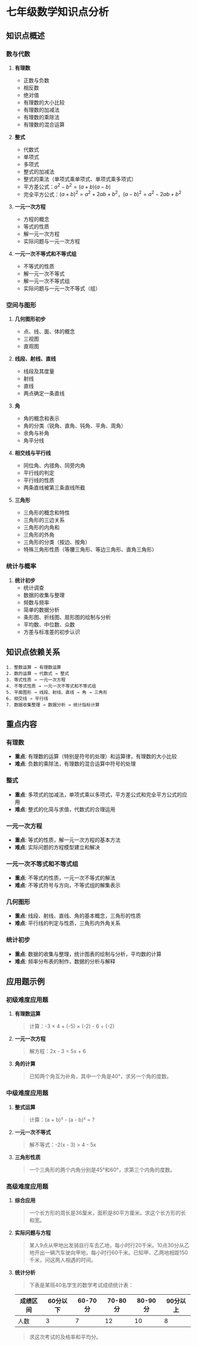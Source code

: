 # 七年级数学知识点分析

## 知识点概述

### 数与代数
1. **有理数**
   - 正数与负数
   - 相反数
   - 绝对值
   - 有理数的大小比较
   - 有理数的加减法
   - 有理数的乘除法
   - 有理数的混合运算

2. **整式**
   - 代数式
   - 单项式
   - 多项式
   - 整式的加减法
   - 整式的乘法（单项式乘单项式、单项式乘多项式）
   - 平方差公式：$a^2-b^2=(a+b)(a-b)$
   - 完全平方公式：$(a+b)^2=a^2+2ab+b^2$，$(a-b)^2=a^2-2ab+b^2$

3. **一元一次方程**
   - 方程的概念
   - 等式的性质
   - 解一元一次方程
   - 实际问题与一元一次方程

4. **一元一次不等式和不等式组**
   - 不等式的性质
   - 解一元一次不等式
   - 解一元一次不等式组
   - 实际问题与一元一次不等式（组）

### 空间与图形
1. **几何图形初步**
   - 点、线、面、体的概念
   - 三视图
   - 直观图

2. **线段、射线、直线**
   - 线段及其度量
   - 射线
   - 直线
   - 两点确定一条直线

3. **角**
   - 角的概念和表示
   - 角的分类（锐角、直角、钝角、平角、周角）
   - 余角与补角
   - 角平分线

4. **相交线与平行线**
   - 同位角、内错角、同旁内角
   - 平行线的判定
   - 平行线的性质
   - 两条直线被第三条直线所截

5. **三角形**
   - 三角形的概念和特性
   - 三角形的三边关系
   - 三角形的内角和
   - 三角形的外角
   - 三角形的分类（按边、按角）
   - 特殊三角形性质（等腰三角形、等边三角形、直角三角形）

### 统计与概率
1. **统计初步**
   - 统计调查
   - 数据的收集与整理
   - 频数与频率
   - 简单的数据分析
   - 条形图、折线图、扇形图的绘制与分析
   - 平均数、中位数、众数
   - 方差与标准差的初步认识

## 知识点依赖关系

```
1. 整数运算 → 有理数运算
2. 数的运算 → 代数式 → 整式
3. 等式性质 → 一元一次方程
4. 不等式性质 → 一元一次不等式和不等式组
5. 平面图形 → 线段、射线、直线 → 角 → 三角形
6. 相交线 → 平行线
7. 数据收集整理 → 数据分析 → 统计指标计算
```

## 重点内容

### 有理数
- **重点**: 有理数的运算（特别是符号的处理）和运算律，有理数的大小比较
- **难点**: 负数的乘除法，有理数的混合运算中符号的处理

### 整式
- **重点**: 多项式的加减法，单项式乘以多项式，平方差公式和完全平方公式的应用
- **难点**: 整式的化简与求值，代数式的合理运用

### 一元一次方程
- **重点**: 等式的性质，解一元一次方程的基本方法
- **难点**: 实际问题的方程模型建立和解决

### 一元一次不等式和不等式组
- **重点**: 不等式的性质，一元一次不等式的解法
- **难点**: 不等式符号与方向，不等式组的解集表示

### 几何图形
- **重点**: 线段、射线、直线、角的基本概念，三角形的性质
- **难点**: 平行线的判定与性质，三角形内外角关系

### 统计初步
- **重点**: 数据的收集与整理，统计图表的绘制与分析，平均数的计算
- **难点**: 频率分布表的制作，数据的分析与解释

## 应用题示例

### 初级难度应用题

1. **有理数运算**
   > 计算：-3 × 4 + (-5) × (-2) - 6 ÷ (-2)

2. **一元一次方程**
   > 解方程：2x - 3 = 5x + 6

3. **角的计算**
   > 已知两个角互为补角，其中一个角是40°，求另一个角的度数。

### 中级难度应用题

1. **整式运算**
   > 计算：(a + b)² - (a - b)² = ?

2. **一元一次不等式**
   > 解不等式：-2(x - 3) > 4 - 5x

3. **三角形性质**
   > 一个三角形的两个内角分别是45°和60°，求第三个内角的度数。

### 高级难度应用题

1. **综合应用**
   > 一个长方形的周长是36厘米，面积是80平方厘米。求这个长方形的长和宽。

2. **实际问题与方程**
   > 某人9点从甲地出发骑自行车去乙地，每小时行20千米。10点30分从乙地开出一辆汽车驶向甲地，每小时行60千米。已知甲、乙两地相距150千米，问这两人相遇的时间。

3. **统计分析**
   > 下表是某班40名学生的数学考试成绩统计表：

   | 成绩区间 | 60分以下 | 60-70分 | 70-80分 | 80-90分 | 90分以上 |
   |---------|---------|---------|---------|---------|---------|
   | 人数     | 3       | 7       | 12      | 10      | 8       |

   > 求这次考试的及格率和平均分。 